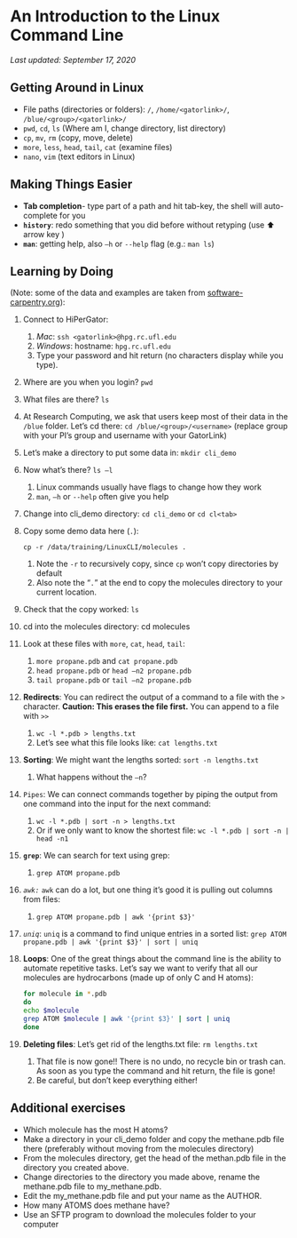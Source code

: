 # An Introduction to the Linux Command Line

*Last updated: September 17, 2020*

## Getting Around in Linux

* File paths (directories or folders): `/`, `/home/<gatorlink>/`, `/blue/<group>/<gatorlink>/`
* `pwd`, `cd`, `ls`  (Where am I, change directory, list directory)
* `cp`, `mv`, `rm`  (copy, move, delete)
* `more`, `less`, `head`, `tail`, `cat`  (examine files)
* `nano`, `vim` (text editors in Linux)

## Making Things Easier

* **Tab completion**- type part of a path and hit tab-key, the shell will auto-complete for you
* **`history`**: redo something that you did before without retyping (use :arrow_up: arrow key )
* **`man`**: getting help, also `–h` or `--help` flag (e.g.: `man ls`)

## Learning by Doing

(Note: some of the data and examples are taken from [software- carpentry.org](https://swcarpentry.github.io/shell-novice/)):

1. Connect to HiPerGator:
   1. *Mac*:  `ssh <gatorlink>@hpg.rc.ufl.edu`
   1. *Windows*: hostname: `hpg.rc.ufl.edu`
   1. Type your password and hit return (no characters display while you type).
1. Where are you when you login? `pwd`
1. What files are there? `ls`
1. At Research Computing, we ask that users keep most of their data in the `/blue` folder. Let’s cd there: `cd /blue/<group>/<username>` (replace group with your PI’s group and username with your GatorLink)
1. Let’s make a directory to put some data in: `mkdir cli_demo`
1. Now what’s there? `ls –l`
   1. Linux commands usually have flags to change how they work
   1. `man`, `–h` or `--help` often give you help
1. Change into cli_demo directory: `cd cli_demo` or `cd cl<tab>`
1. Copy some demo data here (`.`):

    `cp -r /data/training/LinuxCLI/molecules .`

   1. Note the `-r` to recursively copy, since `cp` won’t copy directories by default
   1. Also note the “`.`” at the end to copy the molecules directory to your current location.
1. Check that the copy worked: `ls`
1. cd into the molecules directory: cd molecules
1. Look at these files with `more`, `cat`, `head`, `tail`:
   1. `more propane.pdb` and  `cat propane.pdb`
   1. `head propane.pdb`    or    `head –n2 propane.pdb`
   1. `tail propane.pdb`    or    `tail –n2 propane.pdb`
1. **Redirects**: You can redirect the output of a command to a file with the `>` character. **Caution: This erases the file first.** You can append to a file with `>>`
   1. `wc -l *.pdb > lengths.txt`
   1. Let’s see what this file looks like: `cat lengths.txt`
1. **Sorting**: We might want the lengths sorted: `sort -n lengths.txt`
   1. What happens without the `–n`?
1. `Pipes`: We can connect commands together by piping the output from one command into the input for the next command:
   1. `wc -l *.pdb | sort -n > lengths.txt`
   1. Or if we only want to know the shortest file: `wc -l *.pdb | sort -n | head -n1`
1. **`grep`**: We can search for text using grep:
   1. `grep ATOM propane.pdb`
1. *`awk:`* `awk` can do a lot, but one thing it’s good it is pulling out columns from files:
   1. `grep ATOM propane.pdb | awk '{print $3}'`
1. *`uniq`*: `uniq` is a command to find unique entries in a sorted list:
   `grep ATOM propane.pdb | awk '{print $3}' | sort | uniq`
1. **Loops**: One of the great things about the command line is the ability to automate repetitive tasks. Let’s say we want to verify that all our molecules are hydrocarbons (made up of only C and H atoms):  

    ```bash
    for molecule in *.pdb
    do
    echo $molecule
    grep ATOM $molecule | awk '{print $3}' | sort | uniq
    done
    ```

1. **Deleting files**: Let’s get rid of the lengths.txt file: `rm lengths.txt`
   1. That file is now gone!! There is no undo, no recycle bin or trash can. As soon as you type the command and hit return, the file is gone!
   1. Be careful, but don’t keep everything either!

## Additional exercises

* Which molecule has the most H atoms?
* Make a directory in your cli_demo folder and copy the methane.pdb file there (preferably without moving from the molecules directory)
* From the molecules directory, get the head of the methan.pdb file in the directory you created above.
* Change directories to the directory you made above, rename the methane.pdb file to my_methane.pdb.
* Edit the my_methane.pdb file and put your name as the AUTHOR.
* How many ATOMS does methane have?
* Use an SFTP program to download the molecules folder to your computer
